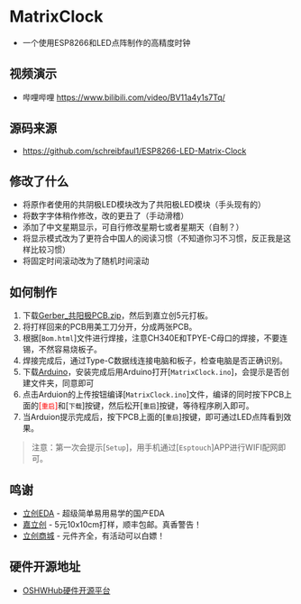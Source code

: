 # MatrixClock
- 一个使用ESP8266和LED点阵制作的高精度时钟

## 视频演示
- 哔哩哔哩 <https://www.bilibili.com/video/BV11a4y1s7Tq/>  

## 源码来源
- <https://github.com/schreibfaul1/ESP8266-LED-Matrix-Clock>
  
## 修改了什么
- 将原作者使用的共阴极LED模块改为了共阳极LED模块（手头现有的）
- 将数字字体稍作修改，改的更丑了（手动滑稽）
- 添加了中文星期显示，可自行修改星期七或者星期天（自制？）
- 将显示模式改为了更符合中国人的阅读习惯（不知道你习不习惯，反正我是这样比较习惯）
- 将固定时间滚动改为了随机时间滚动
  
## 如何制作
1. 下载[Gerber_共阳极PCB.zip](https://github.com/myseil/MatrixClock/raw/main/Gerber_%E5%85%B1%E9%98%B3%E6%9E%81PCB.zip)，然后到嘉立创5元打板。
2. 将打样回来的PCB用美工刀分开，分成两张PCB。
3. 根据[`Bom.html`]文件进行焊接，注意CH340E和TPYE-C母口的焊接，不要连锡，不然容易烧板子。
4. 焊接完成后，通过Type-C数据线连接电脑和板子，检查电脑是否正确识别。
5. 下载[Arduino](https://www.arduino.cc/en/software)，安装完成后用Arduino打开[`MatrixClock.ino`]，会提示是否创建文件夹，同意即可
6. 点击Arduion的上传按钮编译[`MatrixClock.ino`]文件，编译的同时按下PCB上面的<font color=red>[`重启`]</font>和[`下载`]按键，然后松开[`重启`]按键，等待程序刷入即可。
7. 当Arduion提示完成后，按下PCB上面的[`重启`]按键，即可通过LED点阵看到效果。

>注意：第一次会提示[`Setup`]，用手机通过[`Esptouch`]APP进行WIFI配网即可。


## 鸣谢
- [立创EDA](https://lceda.cn/) - 超级简单易用易学的国产EDA
- [嘉立创](https://www.jlc.com/) - 5元10x10cm打样，顺丰包邮。真香警告！
- [立创商城](https://www.szlcsc.com/) - 元件齐全，有活动可以白嫖！ 

## 硬件开源地址
- [OSHWHub硬件开源平台](https://oshwhub.com/myseil/gao-jing-duled-dian-zhen-shi-zhong)
